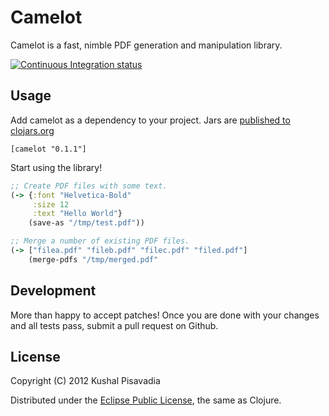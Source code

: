 # Camelot

Camelot is a fast, nimble PDF generation and manipulation library.

[![Continuous Integration status](https://secure.travis-ci.org/KushalP/camelot.png)](http://travis-ci.org/KushalP/camelot)

## Usage

Add camelot as a dependency to your project. Jars are [published to clojars.org](https://clojars.org/camelot)

    [camelot "0.1.1"]

Start using the library!

``` clojure
;; Create PDF files with some text.
(-> {:font "Helvetica-Bold"
     :size 12
     :text "Hello World"}
    (save-as "/tmp/test.pdf"))

;; Merge a number of existing PDF files.
(-> ["filea.pdf" "fileb.pdf" "filec.pdf" "filed.pdf"]
    (merge-pdfs "/tmp/merged.pdf"
```

## Development

More than happy to accept patches! Once you are done with your changes and all tests pass, submit a pull request on Github.

## License

Copyright (C) 2012 Kushal Pisavadia

Distributed under the [Eclipse Public License](http://www.eclipse.org/legal/epl-v10.html), the same as Clojure.

